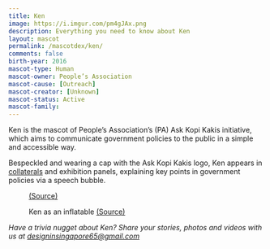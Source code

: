 ```yaml
---
title: Ken
image: https://i.imgur.com/pm4gJAx.png
description: Everything you need to know about Ken
layout: mascot
permalink: /mascotdex/ken/
comments: false
birth-year: 2016
mascot-type: Human
mascot-owner: People’s Association
mascot-cause: [Outreach]
mascot-creator: [Unknown]
mascot-status: Active
mascot-family: 
---
```


Ken is the mascot of People’s Association’s (PA) Ask Kopi Kakis initiative, which aims to communicate government policies to the public in a simple and accessible way.

Bespeckled and wearing a cap with the Ask Kopi Kakis logo, Ken appears in <a href="https://www.pa.gov.sg/engage/connect-with-government/ask-kopi-kakis/" target="_blank">collaterals</a> and exhibition panels, explaining key points in government policies via a speech bubble.

<figure>
<img src="https://i.imgur.com/m4FbXS9.png" alt="">
<figcaption><a href="https://www.pa.gov.sg/files/Engage/PA23_Career_A4_Eng_30pp_r6.pdf" target="_blank">(Source)</a></figcaption>
</figure>

<figure>
<img src="https://i.imgur.com/trxZWsX.png" alt="">
<figcaption>Ken as an inflatable <a href="https://siliconplus.sg/portfolio/peoples-association/ask-kopi-kakis-policies-made-simple/" target="_blank">(Source)</a></figcaption>
</figure>

<i>Have a trivia nugget about Ken? Share your stories, photos and videos with us at designinsingapore65@gmail.com</i>
